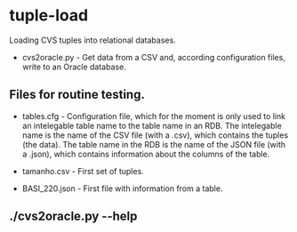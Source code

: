 # tuple-load
Loading CVS tuples into relational databases.

- cvs2oracle.py - Get data from a CSV and, according configuration files, write
to an Oracle database.

## Files for routine testing.

- tables.cfg - Configuration file, which for the moment is only used to link an intelegable table name to the table name in an RDB. The intelegable name is the name of the CSV file (with a .csv), which contains the tuples (the data). The table name in the RDB is the name of the JSON file (with a .json), which contains information about the columns of the table.

- tamanho.csv - First set of tuples.

- BASI_220.json - First file with information from a table.

## ./cvs2oracle.py --help
